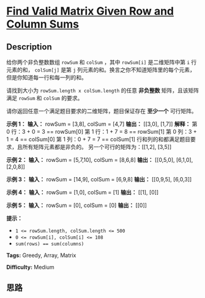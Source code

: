# [Find Valid Matrix Given Row and Column Sums][title]

## Description

给你两个非负整数数组 `rowSum` 和 `colSum` ，其中 `rowSum[i]` 是二维矩阵中第 `i` 行元素的和， `colSum[j]`
是第 `j` 列元素的和。换言之你不知道矩阵里的每个元素，但是你知道每一行和每一列的和。

请找到大小为 `rowSum.length x colSum.length` 的任意 **非负整数** 矩阵，且该矩阵满足 `rowSum` 和
`colSum` 的要求。

请你返回任意一个满足题目要求的二维矩阵，题目保证存在 **至少一个** 可行矩阵。

**示例 1：**
            **输入：** rowSum = [3,8], colSum = [4,7]    **输出：** [[3,0],          [1,7]]    **解释：**    第 0 行：3 + 0 = 3 == rowSum[0]    第 1 行：1 + 7 = 8 == rowSum[1]    第 0 列：3 + 1 = 4 == colSum[0]    第 1 列：0 + 7 = 7 == colSum[1]    行和列的和都满足题目要求，且所有矩阵元素都是非负的。    另一个可行的矩阵为：[[1,2],                      [3,5]]    

**示例 2：**
            **输入：** rowSum = [5,7,10], colSum = [8,6,8]    **输出：** [[0,5,0],          [6,1,0],          [2,0,8]]    

**示例 3：**
            **输入：** rowSum = [14,9], colSum = [6,9,8]    **输出：** [[0,9,5],          [6,0,3]]    

**示例 4：**
            **输入：** rowSum = [1,0], colSum = [1]    **输出：** [[1],          [0]]    

**示例 5：**
            **输入：** rowSum = [0], colSum = [0]    **输出：** [[0]]    

**提示：**

  * `1 <= rowSum.length, colSum.length <= 500`
  * `0 <= rowSum[i], colSum[i] <= 108`
  * `sum(rows) == sum(columns)`


**Tags:** Greedy, Array, Matrix

**Difficulty:** Medium

## 思路

[title]: https://leetcode-cn.com/problems/find-valid-matrix-given-row-and-column-sums
